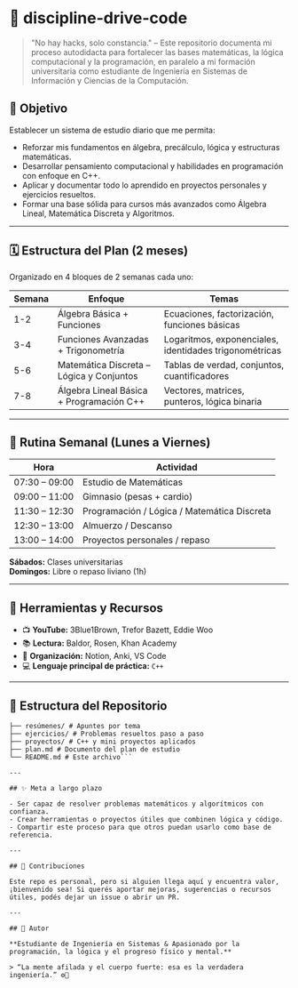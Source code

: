 # 🚀 discipline-drive-code

> "No hay hacks, solo constancia." – Este repositorio documenta mi proceso autodidacta para fortalecer las bases matemáticas, la lógica computacional y la programación, en paralelo a mi formación universitaria como estudiante de Ingeniería en Sistemas de Información y Ciencias de la Computación.

## 🎯 Objetivo

Establecer un sistema de estudio diario que me permita:
- Reforzar mis fundamentos en álgebra, precálculo, lógica y estructuras matemáticas.
- Desarrollar pensamiento computacional y habilidades en programación con enfoque en C++.
- Aplicar y documentar todo lo aprendido en proyectos personales y ejercicios resueltos.
- Formar una base sólida para cursos más avanzados como Álgebra Lineal, Matemática Discreta y Algoritmos.

---

## 🗓 Estructura del Plan (2 meses)

Organizado en 4 bloques de 2 semanas cada uno:

| Semana | Enfoque                                  | Temas                                                  |
|--------|-------------------------------------------|--------------------------------------------------------|
| 1-2    | Álgebra Básica + Funciones                | Ecuaciones, factorización, funciones básicas           |
| 3-4    | Funciones Avanzadas + Trigonometría       | Logaritmos, exponenciales, identidades trigonométricas |
| 5-6    | Matemática Discreta – Lógica y Conjuntos  | Tablas de verdad, conjuntos, cuantificadores           |
| 7-8    | Álgebra Lineal Básica + Programación C++  | Vectores, matrices, punteros, lógica binaria           |

---

## 🧠 Rutina Semanal (Lunes a Viernes)

| Hora         | Actividad                                  |
|--------------|---------------------------------------------|
| 07:30 – 09:00 | Estudio de Matemáticas                     |
| 09:00 – 11:00 | Gimnasio (pesas + cardio)                 |
| 11:30 – 12:30 | Programación / Lógica / Matemática Discreta|
| 12:30 – 13:00 | Almuerzo / Descanso                        |
| 13:00 – 14:00 | Proyectos personales / repaso              |

**Sábados:** Clases universitarias  
**Domingos:** Libre o repaso liviano (1h)

---

## 🔧 Herramientas y Recursos

- 📺 **YouTube:** 3Blue1Brown, Trefor Bazett, Eddie Woo  
- 📚 **Lectura:** Baldor, Rosen, Khan Academy  
- 🧠 **Organización:** Notion, Anki, VS Code  
- 💻 **Lenguaje principal de práctica:** `C++`

---

## 📁 Estructura del Repositorio

```discipline-drive-code/
├── resúmenes/ # Apuntes por tema
├── ejercicios/ # Problemas resueltos paso a paso
├── proyectos/ # C++ y mini proyectos aplicados
├── plan.md # Documento del plan de estudio
└── README.md # Este archivo```

---

## ✨ Meta a largo plazo

- Ser capaz de resolver problemas matemáticos y algorítmicos con confianza.  
- Crear herramientas o proyectos útiles que combinen lógica y código.  
- Compartir este proceso para que otros puedan usarlo como base de referencia.

---

## 🤝 Contribuciones

Este repo es personal, pero si alguien llega aquí y encuentra valor, ¡bienvenido sea! Si querés aportar mejoras, sugerencias o recursos útiles, podés dejar un issue o abrir un PR.

---

## 🧢 Autor

**Estudiante de Ingeniería en Sistemas & Apasionado por la programación, la lógica y el progreso físico y mental.**

> “La mente afilada y el cuerpo fuerte: esa es la verdadera ingeniería.” ⚙️💪


